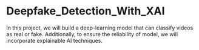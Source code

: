 # Deepfake_Detection_With_XAI
In this project, we will build a deep-learning model that can classify videos as real or fake. 
Additionally, to ensure the reliability of model, we will incorporate explainable AI techniques.
